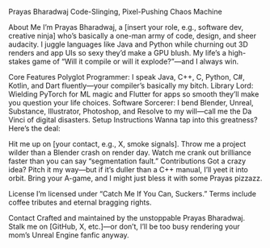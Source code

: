 Prayas Bharadwaj
Code-Slinging, Pixel-Pushing Chaos Machine

About Me
I’m Prayas Bharadwaj, a [insert your role, e.g., software dev, creative ninja] who’s basically a one-man army of code, design, and sheer audacity. I juggle languages like Java and Python while churning out 3D renders and app UIs so sexy they’d make a GPU blush. My life’s a high-stakes game of “Will it compile or will it explode?”—and I always win.

Core Features
Polyglot Programmer: I speak Java, C++, C, Python, C#, Kotlin, and Dart fluently—your compiler’s basically my bitch.
Library Lord: Wielding PyTorch for ML magic and Flutter for apps so smooth they’ll make you question your life choices.
Software Sorcerer: I bend Blender, Unreal, Substance, Illustrator, Photoshop, and Resolve to my will—call me the Da Vinci of digital disasters.
Setup Instructions
Wanna tap into this greatness? Here’s the deal:

Hit me up on [your contact, e.g., X, smoke signals].
Throw me a project wilder than a Blender crash on render day.
Watch me crank out brilliance faster than you can say “segmentation fault.”
Contributions
Got a crazy idea? Pitch it my way—but if it’s duller than a C++ manual, I’ll yeet it into orbit. Bring your A-game, and I might just bless it with some Prayas pizzazz.

License
I’m licensed under “Catch Me If You Can, Suckers.” Terms include coffee tributes and eternal bragging rights.

Contact
Crafted and maintained by the unstoppable Prayas Bharadwaj. Stalk me on [GitHub, X, etc.]—or don’t, I’ll be too busy rendering your mom’s Unreal Engine fanfic anyway.
